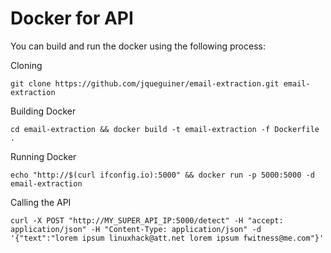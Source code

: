 # Docker for API

You can build and run the docker using the following process:

Cloning
```console
git clone https://github.com/jqueguiner/email-extraction.git email-extraction
```

Building Docker
```console
cd email-extraction && docker build -t email-extraction -f Dockerfile .
```

Running Docker
```console
echo "http://$(curl ifconfig.io):5000" && docker run -p 5000:5000 -d email-extraction
```

Calling the API
```console
curl -X POST "http://MY_SUPER_API_IP:5000/detect" -H "accept: application/json" -H "Content-Type: application/json" -d '{"text":"lorem ipsum linuxhack@att.net lorem ipsum fwitness@me.com"}'
```

